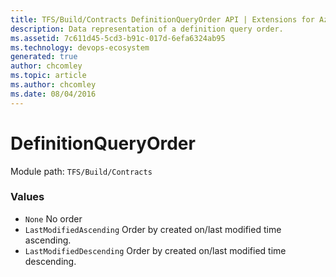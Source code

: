 ```yaml
---
title: TFS/Build/Contracts DefinitionQueryOrder API | Extensions for Azure DevOps Services
description: Data representation of a definition query order.
ms.assetid: 7c611d45-5cd3-b91c-017d-6efa6324ab95
ms.technology: devops-ecosystem
generated: true
author: chcomley
ms.topic: article
ms.author: chcomley
ms.date: 08/04/2016
---
```


# DefinitionQueryOrder

Module path: `TFS/Build/Contracts`

### Values

* `None` No order
* `LastModifiedAscending` Order by created on/last modified time ascending.
* `LastModifiedDescending` Order by created on/last modified time descending.
